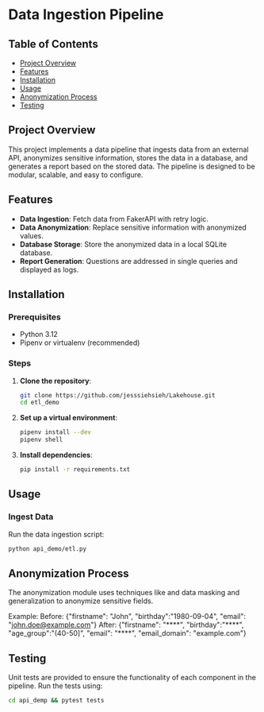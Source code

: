 # Data Ingestion Pipeline

## Table of Contents
- [Project Overview](#project-overview)
- [Features](#features)
- [Installation](#installation)
- [Usage](#usage)
- [Anonymization Process](#anonymization-process)
- [Testing](#testing)

## Project Overview

This project implements a data pipeline that ingests data from an external API, anonymizes sensitive information, stores the data in a database, and generates a report based on the stored data. The pipeline is designed to be modular, scalable, and easy to configure.

## Features

- **Data Ingestion**: Fetch data from FakerAPI with retry logic.
- **Data Anonymization**: Replace sensitive information with anonymized values.
- **Database Storage**: Store the anonymized data in a local SQLite database.
- **Report Generation**: Questions are addressed in single queries and displayed as logs.

## Installation

### Prerequisites

- Python 3.12
- Pipenv or virtualenv (recommended)

### Steps

1. **Clone the repository**:
    ```bash
    git clone https://github.com/jesssiehsieh/Lakehouse.git
    cd etl_demo
    ```

2. **Set up a virtual environment**:
    ```bash
    pipenv install --dev
    pipenv shell
    ```

3. **Install dependencies**:
    ```bash
    pip install -r requirements.txt
    ```

## Usage

### Ingest Data

Run the data ingestion script:

```bash
python api_demo/etl.py
```


## Anonymization Process

The anonymization module uses techniques like and data masking and generalization to anonymize sensitive fields. 

Example:
Before: {"firstname": "John", "birthday":"1980-09-04", "email": "john.doe@example.com"}
After: {"firstname": "\*\*\*\*", "birthday":"\*\*\*\*", "age_group":"\(40-50\]", "email": "\*\*\*\*", "email_domain": "example.com"}

## Testing

Unit tests are provided to ensure the functionality of each component in the pipeline. Run the tests using:

```bash
cd api_demp && pytest tests
```